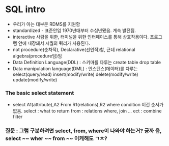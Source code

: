 # SQL intro

- 우리가 아는 대부분 RDMS를 지원함
- standardized - 표준안임 1970년대부터 수십년됐음. 계속 발전됨.
- interactive 사람을 위한, 터미널을 위한 인터페이스를 통해 상호작용이다. 프로그램 안에 내장돼서 시퀄의 쿼리가 사용된다.
- not procedure(순차적), Declarative(선언적)함, 근데 relational algebra(procedure임)임
- Data Definition Language(DDL) : 스키마를 다루는
  create table
  drop table
- Data manipulation language(DML) : 인스턴스(데이터)를 다루는
  select(query/read)
  insert(modify/write)
  delete(modify/write)
  update(modify/write)

### The basic select statement

- select A1(attribute),A2 From R1(relations),R2 where condition
  이건 순서가 없음.
  select : what to return
  from : relations
  where, join ... ect : combine filter

### 질문 : 그럼 구분하려면 select, from, where이 나와야 하는거? 긍까 음, select ~~ wher ~~ from ~~ 이케해도 ㄱㅊ?
